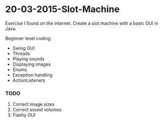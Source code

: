 # 20-03-2015-Slot-Machine
Exercise I found on the internet. Create a slot machine with a basic GUI in Java.

Beginner level coding.

<ul>
<li>Swing GUI</li>
<li>Threads</li>
<li>Playing sounds </li>
<li>Displaying images</li>
<li>Enums</li></li>
<li>Exception handling</li>
<li>ActionListeners </li>

</ul>



<h3> TODO </h3>

<ol>
<li>Correct image sizes</li>
<li>Correct sound volumes</li>
<li>Flashy GUI </li>
</ol>

